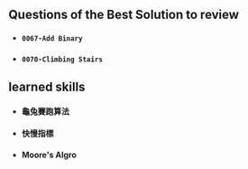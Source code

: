 ## Questions of the Best Solution to review  
     
* #### `0067-Add Binary`  
* #### `0070-Climbing Stairs`
  
  
## learned skills    

* #### 龜兔賽跑算法  
* #### 快慢指標  
* #### Moore's Algro  
